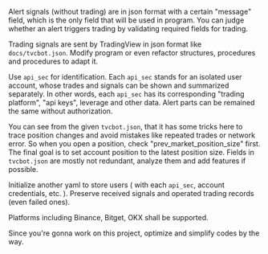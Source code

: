 Alert signals (without trading) are in json format with a certain "message" field, which is the only field that will be used in program. You can judge whether an alert triggers trading by validating required fields for trading.

Trading signals are sent by TradingView in json format like `docs/tvcbot.json`. Modify program or even refactor structures, procedures and procedures to adapt it.

Use `api_sec` for identification. Each `api_sec` stands for an isolated user account, whose trades and signals can be shown and summarized separately. In other words, each `api_sec` has its corresponding "trading platform", "api keys", leverage and other data. Alert parts can be remained the same without authorization.

You can see from the given `tvcbot.json`, that it has some tricks here to trace position changes and avoid mistakes like repeated trades or network error. So when you open a position, check "prev_market_position_size" first. The final goal is to set account position to the latest position size. Fields in `tvcbot.json` are mostly not redundant, analyze them and add features if possible.

Initialize another yaml to store users ( with each `api_sec`, account credentials, etc. ). Preserve received signals and operated trading records (even failed ones).

Platforms including Binance, Bitget, OKX shall be supported.

Since you're gonna work on this project, optimize and simplify codes by the way.